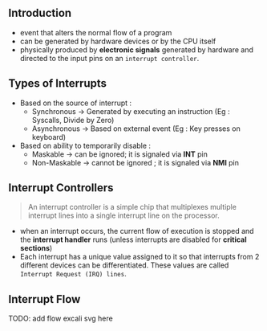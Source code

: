## Introduction

- event that alters the normal flow of a program
- can be generated by hardware devices or by the CPU itself
- physically produced by **electronic signals** generated by hardware and directed to the input pins on an `interrupt controller`.

## Types of Interrupts

- Based on the source of interrupt : 
	- Synchronous → Generated by executing an instruction (Eg : Syscalls, Divide by Zero)
	- Asynchronous → Based on external event (Eg : Key presses on keyboard)
- Based on ability to temporarily disable :
	- Maskable → can be ignored; it is signaled via **INT** pin
	- Non-Maskable → cannot be ignored ; it is signaled via **NMI** pin


## Interrupt Controllers

> An interrupt controller is a simple chip that multiplexes multiple interrupt lines into a single interrupt line on the processor.

- when an interrupt occurs, the current flow of execution is stopped and the **interrupt handler** runs (unless interrupts are disabled for **critical sections**)
- Each interrupt has a unique value assigned to it so that interrupts from 2 different devices can be differentiated. These values are called `Interrupt Request (IRQ) lines`. 

## Interrupt Flow

TODO: add flow excali svg here